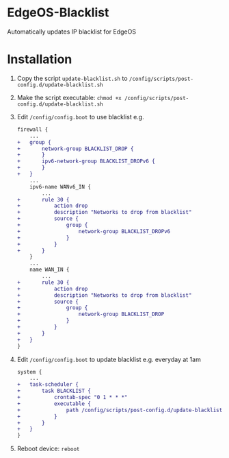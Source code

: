 # EdgeOS-Blacklist

Automatically updates IP blacklist for EdgeOS


# Installation

1. Copy the script `update-blacklist.sh` to `/config/scripts/post-config.d/update-blacklist.sh`
2. Make the script executable: `chmod +x /config/scripts/post-config.d/update-blacklist.sh`
3. Edit `/config/config.boot` to use blacklist e.g.

    ```diff
    firewall {
        ...
    +   group {
    +       network-group BLACKLIST_DROP {
    +       }
    +       ipv6-network-group BLACKLIST_DROPv6 {
    +       }
    +   }
        ...
        ipv6-name WANv6_IN {
            ...
    +       rule 30 {
    +           action drop
    +           description "Networks to drop from blacklist"
    +           source {
    +               group {
    +                   network-group BLACKLIST_DROPv6
    +               }
    +           }
    +       }
        }
        ...
        name WAN_IN {
            ...
    +       rule 30 {
    +           action drop
    +           description "Networks to drop from blacklist"
    +           source {
    +               group {
    +                   network-group BLACKLIST_DROP
    +               }
    +           }
    +       }
    +   }
    }
    ```
    
4. Edit `/config/config.boot` to update blacklist e.g. everyday at 1am

    ```diff
    system {
        ...
    +   task-scheduler {
    +       task BLACKLIST {
    +           crontab-spec "0 1 * * *"
    +           executable {
    +               path /config/scripts/post-config.d/update-blacklist.sh
    +           }
    +       }
    +   }
    }
    ```
5. Reboot device: `reboot`
